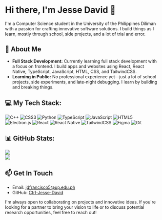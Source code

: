 # Hi there, I'm Jesse David 👋

I'm a Computer Science student in the University of the Philippines Diliman with a passion for crafting innovative software solutions. I build things as I learn, mostly through school, side projects, and a lot of trial and error. 

## 🚀 About Me

- **Full Stack Development:** Currently learning full stack development with a focus on frontend. I build apps and websites using React, React Native, TypeScript, JavaScript, HTML, CSS, and TailwindCSS.
- **Learning in Public:** No professional experience yet—just a lot of school projects, side experiments, and late-night debugging. I learn by building and breaking things.

## 💻 My Tech Stack:
![C++](https://img.shields.io/badge/c++-%2300599C.svg?style=for-the-badge&logo=c%2B%2B&logoColor=white) ![CSS3](https://img.shields.io/badge/css3-%231572B6.svg?style=for-the-badge&logo=css3&logoColor=white) ![Python](https://img.shields.io/badge/python-3670A0?style=for-the-badge&logo=python&logoColor=ffdd54) ![TypeScript](https://img.shields.io/badge/typescript-%23007ACC.svg?style=for-the-badge&logo=typescript&logoColor=white) ![JavaScript](https://img.shields.io/badge/javascript-%23323330.svg?style=for-the-badge&logo=javascript&logoColor=%23F7DF1E) ![HTML5](https://img.shields.io/badge/html5-%23E34F26.svg?style=for-the-badge&logo=html5&logoColor=white) ![Electron.js](https://img.shields.io/badge/Electron-191970?style=for-the-badge&logo=Electron&logoColor=white) ![React](https://img.shields.io/badge/react-%2320232a.svg?style=for-the-badge&logo=react&logoColor=%2361DAFB) ![React Native](https://img.shields.io/badge/react_native-%2320232a.svg?style=for-the-badge&logo=react&logoColor=%2361DAFB) ![TailwindCSS](https://img.shields.io/badge/tailwindcss-%2338B2AC.svg?style=for-the-badge&logo=tailwind-css&logoColor=white) ![Figma](https://img.shields.io/badge/figma-%23F24E1E.svg?style=for-the-badge&logo=figma&logoColor=white) ![Git](https://img.shields.io/badge/git-%23F05033.svg?style=for-the-badge&logo=git&logoColor=white)

## 📊 GitHub Stats:
![](https://github-readme-stats.vercel.app/api?username=Ctrl-Jesse-David&theme=radical&hide_border=false&include_all_commits=false&count_private=false)<br/>
![](https://github-readme-stats.vercel.app/api/top-langs/?username=Ctrl-Jesse-David&theme=radical&hide_border=false&include_all_commits=true&count_private=true&layout=compact)


## 📫 Get In Touch

- Email: [jdfrancisco5@up.edu.ph](mailto:jdfrancisco5@up.edu.ph)
- GitHub: [Ctrl-Jesse-David](https://github.com/Ctrl-Jesse-David)

I'm always open to collaborating on projects and innovative ideas. If you're looking for a partner to bring your vision to life or to discuss potential research opportunities, feel free to reach out!
